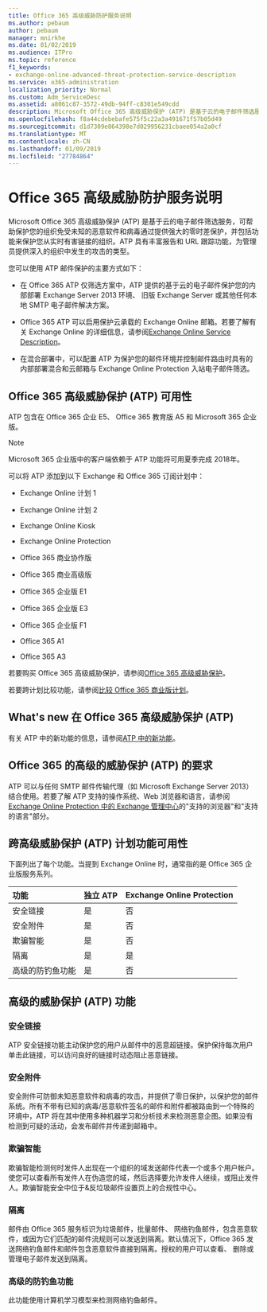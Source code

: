 ```yaml
---
title: Office 365 高级威胁防护服务说明
ms.author: pebaum
author: pebaum
manager: mnirkhe
ms.date: 01/02/2019
ms.audience: ITPro
ms.topic: reference
f1_keywords:
- exchange-online-advanced-threat-protection-service-description
ms.service: o365-administration
localization_priority: Normal
ms.custom: Adm_ServiceDesc
ms.assetid: a8061c87-3572-49db-94ff-c8301e549cdd
description: Microsoft Office 365 高级威胁保护 (ATP) 是基于云的电子邮件筛选服务，可帮助保护您的组织免受未知的恶意软件和病毒通过提供强大的零时差保护，并包括功能来保护您从实时有害链接的组织。ATP 具有丰富报告和 URL 跟踪功能，为管理员提供深入的组织中发生的攻击的类型。
ms.openlocfilehash: f8a44cdebebafe575f5c22a3a491671f57b05d49
ms.sourcegitcommit: d1d7309e864398e7d029956231cbaee054a2a0cf
ms.translationtype: MT
ms.contentlocale: zh-CN
ms.lasthandoff: 01/09/2019
ms.locfileid: "27784864"
---
```

# <a name="office-365-advanced-threat-protection-service-description"></a>Office 365 高级威胁防护服务说明

Microsoft Office 365 高级威胁保护 (ATP) 是基于云的电子邮件筛选服务，可帮助保护您的组织免受未知的恶意软件和病毒通过提供强大的零时差保护，并包括功能来保护您从实时有害链接的组织。ATP 具有丰富报告和 URL 跟踪功能，为管理员提供深入的组织中发生的攻击的类型。
  
您可以使用 ATP 邮件保护的主要方式如下：
  
- 在 Office 365 ATP 仅筛选方案中，ATP 提供的基于云的电子邮件保护您的内部部署 Exchange Server 2013 环境、 旧版 Exchange Server 或其他任何本地 SMTP 电子邮件解决方案。
    
- Office 365 ATP 可以启用保护云承载的 Exchange Online 邮箱。若要了解有关 Exchange Online 的详细信息，请参阅[Exchange Online Service Description](exchange-online-service-description/exchange-online-service-description.md)。
    
- 在混合部署中，可以配置 ATP 为保护您的邮件环境并控制邮件路由时具有的内部部署混合和云邮箱与 Exchange Online Protection 入站电子邮件筛选。
    
## <a name="office-365-advanced-threat-protection-atp-availability"></a>Office 365 高级威胁保护 (ATP) 可用性

ATP 包含在 Office 365 企业 E5、 Office 365 教育版 A5 和 Microsoft 365 企业版。 
  
> [!NOTE]
> Microsoft 365 企业版中的客户端依赖于 ATP 功能将可用夏季完成 2018年。 
  
可以将 ATP 添加到以下 Exchange 和 Office 365 订阅计划中： 
  
- Exchange Online 计划 1
    
- Exchange Online 计划 2
    
- Exchange Online Kiosk
    
- Exchange Online Protection
    
- Office 365 商业协作版
    
- Office 365 商业高级版
    
- Office 365 企业版 E1
    
- Office 365 企业版 E3
    
- Office 365 企业版 F1
    
- Office 365 A1
    
- Office 365 A3
    
若要购买 Office 365 高级威胁保护，请参阅[Office 365 高级威胁保护](https://go.microsoft.com/fwlink/p/?LinkId=294201)。
  
若要跨计划比较功能，请参阅[比较 Office 365 商业版计划](http://go.microsoft.com/fwlink/?LinkID=799177&amp;clcid=0x409)。
  
## <a name="whats-new-in-office-365-advanced-threat-protection-atp"></a>What's new 在 Office 365 高级威胁保护 (ATP)

有关 ATP 中的新功能的信息，请参阅[ATP 中的新功能](https://docs.microsoft.com/office365/securitycompliance/office-365-atp#new-features-are-continually-being-added-to-atp)。
  
## <a name="requirements-for-office-365-advanced-threat-protection-atp"></a>Office 365 的高级的威胁保护 (ATP) 的要求

ATP 可以与任何 SMTP 邮件传输代理（如 Microsoft Exchange Server 2013）结合使用。若要了解 ATP 支持的操作系统、Web 浏览器和语言，请参阅 [Exchange Online Protection 中的 Exchange 管理中心](https://go.microsoft.com/fwlink/p/?LinkId=282381)的"支持的浏览器"和"支持的语言"部分。
  
## <a name="feature-availability-across-advanced-threat-protection-atp-plans"></a>跨高级威胁保护 (ATP) 计划功能可用性

下面列出了每个功能。当提到 Exchange Online 时，通常指的是 Office 365 企业版服务系列。
  
|**功能**|**独立 ATP**|**Exchange Online Protection**|
|:-----|:-----|:-----|
|安全链接  <br/> |是  <br/> |否  <br/> |
|安全附件  <br/> |是  <br/> |否  <br/> |
|欺骗智能  <br/> |是  <br/> |否  <br/> |
|隔离  <br/> |是  <br/> |是  <br/> |
|高级的防钓鱼功能  <br/> |是  <br/> |否  <br/> |
   
## <a name="advanced-threat-protection-atp-capabilities"></a>高级的威胁保护 (ATP) 功能

### <a name="safe-links"></a>安全链接

ATP 安全链接功能主动保护您的用户从邮件中的恶意超链接。保护保持每次用户单击此链接，可以访问良好的链接时动态阻止恶意链接。
  
### <a name="safe-attachments"></a>安全附件

安全附件可防御未知恶意软件和病毒的攻击，并提供了零日保护，以保护您的邮件系统。所有不带有已知的病毒/恶意软件签名的邮件和附件都被路由到一个特殊的环境中，ATP 将在其中使用多种机器学习和分析技术来检测恶意企图。如果没有检测到可疑的活动，会发布邮件并传递到邮箱中。 
  
### <a name="spoof-intelligence"></a>欺骗智能

欺骗智能检测何时发件人出现在一个组织的域发送邮件代表一个或多个用户帐户。使您可以查看所有发件人在伪造您的域，然后选择要允许发件人继续，或阻止发件人。欺骗智能安全中位于&amp;反垃圾邮件设置页上的合规性中心。
  
### <a name="quarantine"></a>隔离

邮件由 Office 365 服务标识为垃圾邮件，批量邮件、 网络钓鱼邮件，包含恶意软件，或因为它们匹配的邮件流规则可以发送到隔离。默认情况下，Office 365 发送网络钓鱼邮件和邮件包含恶意软件直接到隔离。授权的用户可以查看、 删除或管理电子邮件发送到隔离。
  
### <a name="advanced-anti-phishing-capabilities"></a>高级的防钓鱼功能

此功能使用计算机学习模型来检测网络钓鱼邮件。 
  

